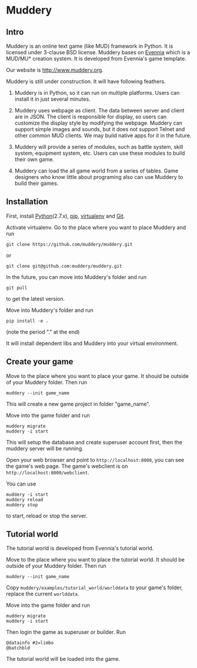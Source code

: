 # Muddery

## Intro
Muddery is an online text game (like MUD) framework in Python. It is licensed under 3-clause BSD license. Muddery bases on [Evennia](https://github.com/evennia/evennia) which is a MUD/MU* creation system. It is developed from Evennia's game template.

Our website is http://www.muddery.org.

Muddery is still under construction. It will have following feathers. 

1. Muddery is in Python, so it can run on multiple platforms. Users can install it in just several minutes.

1. Muddery uses webpage as client. The data between server and client are in JSON. The client is responsible for display, so users can customize the display style by modifying the webpage. Muddery can support simple images and sounds, but it does not support Telnet and other common MUD clients. We may build native apps for it in the future.

1. Muddery will provide a series of modules, such as battle system, skill system, equipment system, etc. Users can use these modules to build their own game. 

1. Muddery can load the all game world from a series of tables. Game designers who know little about programing also can use Muddery to build their games.


## Installation
First, install [Python](https://www.python.org/)(2.7.x), [pip](https://pypi.python.org/pypi/pip/), [virtualenv](https://pypi.python.org/pypi/virtualenv) and [Git](http://git-scm.com/).

Activate virtualenv. Go to the place where you want to place Muddery and run
```
git clone https://github.com/muddery/muddery.git
```
or
```
git clone git@github.com:muddery/muddery.git
```

In the future, you can move into Muddery's folder and run
```
git pull
```
to get the latest version.

Move into Muddery's folder and run
```
pip install -e .
```
(note the period "." at the end)

It will install dependent libs and Muddery into your virtual environment.


## Create your game
Move to the place where you want to place your game. It should be outside of your Muddery folder. Then run
```
muddery --init game_name
```

This will create a new game project in folder "game_name".

Move into the game folder and run
```
muddery migrate
muddery -i start
```

This will setup the database and create superuser account first, then the muddery server will be running.

Open your web browser and point to ```http://localhost:8000```, you can see the game's web page. The game's webclient is on ```http://localhost:8000/webclient```.

You can use
```
muddery -i start
muddery reload
muddery stop
```
to start, reload or stop the server.


## Tutorial world
The tutorial world is developed from Evennia's tutorial world.

Move to the place where you want to place the tutorial world. It should be outside of your Muddery folder. Then run
```
muddery --init game_name
```

Copy ```muddery/examples/tutorial_world/worlddata``` to your game's folder, replace the current ```worlddata```.

Move into the game folder and run
```
muddery migrate
muddery -i start
```

Then login the game as superuser or builder. Run
```
@datainfo #2=limbo
@batchbld
```

The tutorial world will be loaded into the game.
